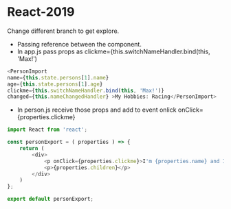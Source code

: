# React-2019
Change different branch to get explore.
* Passing reference between the component.
* In app.js pass props  as clickme={this.switchNameHandler.bind(this, 'Max!')

```js
<PersonImport 
name={this.state.persons[1].name} 
age={this.state.persons[1].age}
clickme={this.switchNameHandler.bind(this, 'Max!')}
changed={this.nameChangedHandler} >My Hobbies: Racing</PersonImport>
```
* In person.js receive those props and add to event onlick onClick={properties.clickme}

```js
import React from 'react';

const personExport = ( properties ) => {
    return (
        <div>
            <p onClick={properties.clickme}>I'm {properties.name} and I am {properties.age} years old!</p>
            <p>{properties.children}</p>
        </div>
    )
};

export default personExport;
```




